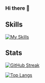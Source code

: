 ### Hi there 👋

## Skills
[![My Skills](https://skillicons.dev/icons?i=cpp,c,cs,unity,unreal,linux,react,dotnet,js,git,mysql,java,py)](https://skillicons.dev)

## Stats
<!--[![Kjartan's github activity graph](https://github-readme-activity-graph.cyclic.app/graph?username=kjartanandersen&theme=github-compact)](https://github.com/ashutosh00710/github-readme-activity-graph)-->
[![GitHub Streak](https://streak-stats.demolab.com/?user=kjartanandersen&theme=material)](https://git.io/streak-stats)
<!--[![Kjartan's GitHub stats](https://github-readme-stats-kappa-topaz.vercel.app/api?username=kjartanandersen&theme=noctis_minimus)](https://github.com/anuraghazra/github-readme-stats)-->
[![Top Langs](https://github-readme-stats.vercel.app/api/top-langs/?username=kjartanandersen&layout=compact&theme=noctis_minimus)](https://github.com/anuraghazra/github-readme-stats)

